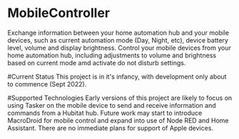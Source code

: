 # MobileController
Exchange information between your home automation hub and your mobile devices, such as current automation mode (Day, Night, etc), device battery level, volume and display brightness.  Control your mobile devices from your home automation hub, including adjustments to volume and brightness based on current mode amd activate do not disturb settings.

#Current Status
This project is in it's infancy, with development only about to commence (Sept 2022).

#Supported Technologies
Early versions of this project are likely to focus on using Tasker on the mobile device to send and receive information and commands from a Hubitat hub.  Future work may start to introduce MacroDroid for mobile control and expand into use of Node RED and Home Assistant.  There are no immediate plans for support of Apple devices.
